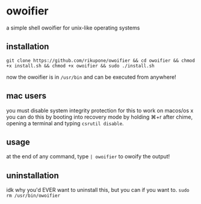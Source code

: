 # owoifier
a simple shell owoifier for unix-like operating systems

## installation
```git clone https://github.com/rikupone/owoifier && cd owoifier && chmod +x install.sh && chmod +x owoifier && sudo ./install.sh```

now the owoifier is in `/usr/bin` and can be executed from anywhere!

## mac users
you must disable system integrity protection for this to work on macos/os x
you can do this by booting into recovery mode by holding ⌘+r after chime, opening a terminal and typing ```csrutil disable```.

## usage
at the end of any command, type `| owoifier` to owoify the output!

## uninstallation
idk why you'd EVER want to uninstall this, but you can if you want to.
```sudo rm /usr/bin/owoifier```
